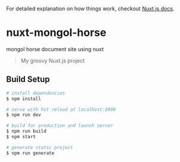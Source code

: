 For detailed explanation on how things work, checkout [Nuxt.js docs](https://nuxtjs.org).

# nuxt-mongol-horse

mongol horse document site using nuxt

> My groovy Nuxt.js project

## Build Setup

```bash
# install dependencies
$ npm install

# serve with hot reload at localhost:3000
$ npm run dev

# build for production and launch server
$ npm run build
$ npm start

# generate static project
$ npm run generate
```
